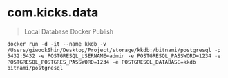 # com.kicks.data

>Local Database Docker Publish

```
docker run -d -it --name kkdb -v /Users/giwookShin/Desktop/Project/storage/kkdb:/bitnami/postgresql -p 5432:5432 -e POSTGRESQL_USERNAME=admin -e POSTGRESQL_PASSWORD=1234 -e POSTGRESQL_POSTGRES_PASSWORD=1234 -e POSTGRESQL_DATABASE=kkdb bitnami/postgresql

